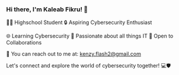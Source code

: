 ### Hi there, I'm Kaleab Fikru! 👋

👨‍🎓 Highschool Student
🔒 Aspiring Cybersecurity Enthusiast

🌐 Learning Cybersecurity
🚀 Passionate about all things IT
🤝 Open to Collaborations

📧 You can reach out to me at: kenzy.flash2@gmail.com

Let's connect and explore the world of cybersecurity together! 💻🛡️
